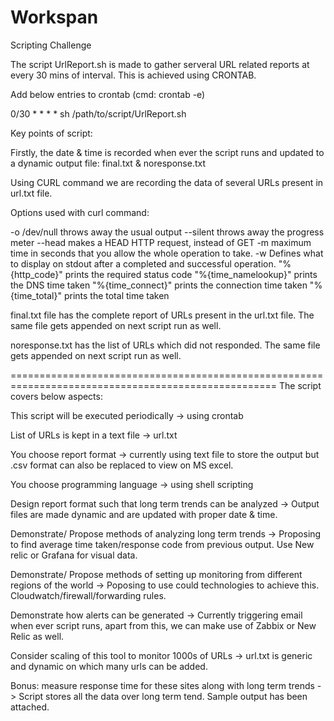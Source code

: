 # Workspan
Scripting Challenge

The script UrlReport.sh is made to gather serveral URL related reports at every 30 mins of interval. This is achieved using CRONTAB.

Add below entries to crontab (cmd: crontab -e)

0/30 * * * * sh /path/to/script/UrlReport.sh

Key points of script:

Firstly, the date & time is recorded when ever the script runs and updated to a dynamic output file: final.txt & noresponse.txt

Using CURL command we are recording the data of several URLs present in url.txt file.

Options used with curl command: 

-o /dev/null throws away the usual output
--silent throws away the progress meter
--head makes a HEAD HTTP request, instead of GET
-m maximum time in seconds that you allow the whole operation to take.
-w Defines what to display on stdout after a completed and successful operation. 
"%{http_code}" prints the required status code
"%{time_namelookup}" prints the DNS time taken
"%{time_connect}" prints the connection time taken
"%{time_total}" prints the total time taken

final.txt file has the complete report of URLs present in the url.txt file. The same file gets appended on next script run as well.

noresponse.txt has the list of URLs which did not responded. The same file gets appended on next script run as well.

====================================================================================================
The script covers below aspects:

This script will be executed periodically -> using crontab

List of URLs is kept in a text file -> url.txt

You choose report format -> currently using text file to store the output but .csv format can also be replaced to view on MS excel.

You choose programming language -> using shell scripting

Design report format such that long term trends can be analyzed  -> Output files are made dynamic and are updated with proper date & time.

Demonstrate/ Propose methods of analyzing long term trends -> Proposing to find average time taken/response code from previous output. Use New relic or Grafana for visual data. 

Demonstrate/ Propose methods of setting up monitoring from different regions of the world -> Poposing to use could technologies to achieve this. Cloudwatch/firewall/forwarding rules.

Demonstrate how alerts can be generated -> Currently triggering email when ever script runs, apart from this, we can make use of Zabbix or New Relic as well.

Consider scaling of this tool to monitor  1000s of URLs -> url.txt is generic and dynamic on which many urls can be added.

Bonus: measure response time for these sites along with long term trends -> Script stores all the data over long term tend. Sample output has been attached.
